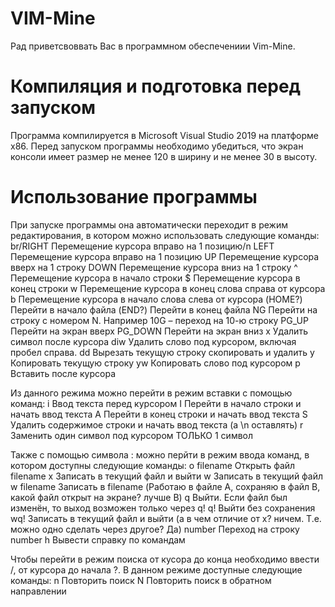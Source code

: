 # VIM-Mine
Рад приветсвоввать Вас в программном обеспечениии Vim-Mine.

# Компиляция и подготовка перед запуском
Программа компилируется в Microsoft Visual Studio 2019 на платформе x86.
Перед запуском программы необходимо убедиться, что экран консоли имеет размер не менее 120 в ширину и не менее 30 в высоту.

# Использование программы
 При запуске программы она автоматически переходит в режим редактирования, в котором можно использовать следующие команды:
br/RIGHT	Перемещение курсора вправо на 1 позицию/n
LEFT	Перемещение курсора вправо на 1 позицию
UP	Перемещение курсора вверх на 1 строку 
DOWN	Перемещение курсора вниз на 1 строку 
^ 	Перемещение курсора в начало строки 
$	Перемещение курсора в конец строки 
w	Перемещение курсора в конец слова справа от курсора 
b	Перемещение курсора в начало слова слева от курсора 
(HOME?)	Перейти в начало файла
(END?)	Перейти в конец файла
NG	Перейти на строку с номером N. Например 10G – переход на 10-ю строку
PG_UP	Перейти на экран вверх
PG_DOWN	Перейти на экран вниз
x	Удалить символ после курсора
diw	Удалить слово под курсором, включая пробел справа. 
dd	Вырезать текущую строку скопировать и удалить
y	Копировать текущую строку 
yw	Копировать слово под курсором 
p	Вставить после курсора
 
Из данного режима можно перейти в режим вставки с помощью команд:
i	Ввод текста перед курсором 
I	Перейти в начало строки и начать ввод текста 
A	Перейти в конец строки и начать ввод текста
S	Удалить содержимое строки и начать ввод текста (а \n оставлять)
r	Заменить один символ под курсором ТОЛЬКО 1 символ

Также с помощью символа : можно перйти в режим ввода команд, в котором доступны следующие команды:
o filename	Открыть файл filename
x	Записать в текущий файл и выйти
w	Записать в текущий файл
w filename	Записать в filename (Работаю в файле А, сохраняю в файл В, какой файл открыт на экране? лучше В)
q	Выйти. Если файл был изменён, то выход возможен только через q!
q!	Выйти без сохранения
wq!	Записать в текущий файл и выйти (а в чем отличие от х? ничем. Т.е. можно одно сделать через другое? Да)
number	Переход на строку number
h	Вывести справку по командам

Чтобы перейти в режим поиска от кусора до конца необходимо ввести /, от курсора до начала ?. В данном режиме доступные следующие команды:
n	Повторить поиск
N	Повторить поиск в обратном направлении


